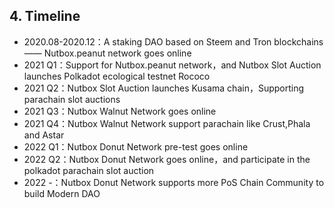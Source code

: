## 4. Timeline

* 2020.08-2020.12：A staking DAO based on Steem and Tron blockchains —— Nutbox.peanut network goes online
* 2021 Q1：Support for Nutbox.peanut network，and Nutbox Slot Auction launches Polkadot ecological testnet Rococo
* 2021 Q2：Nutbox Slot Auction launches Kusama chain，Supporting parachain slot auctions
* 2021 Q3：Nutbox Walnut Network goes online
* 2021 Q4：Nutbox Walnut Network support parachain like Crust,Phala and Astar
* 2022 Q1：Nutbox Donut Network pre-test goes online
* 2022 Q2：Nutbox Donut Network goes online，and participate in the polkadot parachain slot auction
* 2022 -：Nutbox Donut Network supports more PoS Chain Community to build Modern DAO
